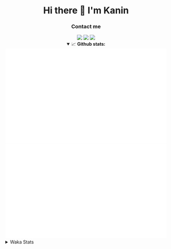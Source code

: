 <div align="center">
 <h1>Hi there 👋 I'm Kanin</h1>
 <h3>Contact me</h3>
 <a href="mailto:im@kanin.dev"><img src="https://img.shields.io/badge/gmail-%23D14836.svg?&style=for-the-badge&logo=gmail&logoColor=white"/></a>
 <a href="https://twitter.com/KaninDev"><img src="https://img.shields.io/badge/twitter-%231DA1F2.svg?&style=for-the-badge&logo=twitter&logoColor=white"/></a>
 <a href="https://www.linkedin.com/in/KaninDev"><img src="https://img.shields.io/badge/linkedin-%230077B5.svg?&style=for-the-badge&logo=linkedin&logoColor=white"/></a>
<details open>
  <summary>📈 <b>Github stats:</b></summary>
  <img src="https://github.com/Kanin/Kanin/blob/master/scripts/GitHubStats/generated/overview.svg"/>
  <img src="https://github.com/Kanin/Kanin/blob/master/scripts/GitHubStats/generated/languages.svg"/>
</details>
</div>

<details>
 <summary>Waka Stats</summary>

<!--START_SECTION:waka-->
![Code Time](http://img.shields.io/badge/Code%20Time-2%2C017%20hrs%2021%20mins-blue)

![Profile Views](http://img.shields.io/badge/Profile%20Views-16-blue)

![Lines of code](https://img.shields.io/badge/From%20Hello%20World%20I%27ve%20Written-823.2%20thousand%20lines%20of%20code-blue)

**🐱 My GitHub Data** 

> 📦 101.0 kB Used in GitHub's Storage 
 > 
> 🏆 289 Contributions in the Year 2023
 > 
> 🚫 Not Opted to Hire
 > 
> 📜 20 Public Repositories 
 > 
> 🔑 10 Private Repositories 
 > 
**I'm an Early 🐤** 

```text
🌞 Morning                2093 commits        ██████░░░░░░░░░░░░░░░░░░░   25.48 % 
🌆 Daytime                2454 commits        ███████░░░░░░░░░░░░░░░░░░   29.87 % 
🌃 Evening                2456 commits        ███████░░░░░░░░░░░░░░░░░░   29.90 % 
🌙 Night                  1212 commits        ████░░░░░░░░░░░░░░░░░░░░░   14.75 % 
```
📅 **I'm Most Productive on Monday** 

```text
Monday                   1593 commits        █████░░░░░░░░░░░░░░░░░░░░   19.39 % 
Tuesday                  1080 commits        ███░░░░░░░░░░░░░░░░░░░░░░   13.15 % 
Wednesday                758 commits         ██░░░░░░░░░░░░░░░░░░░░░░░   09.23 % 
Thursday                 1221 commits        ████░░░░░░░░░░░░░░░░░░░░░   14.86 % 
Friday                   1284 commits        ████░░░░░░░░░░░░░░░░░░░░░   15.63 % 
Saturday                 791 commits         ██░░░░░░░░░░░░░░░░░░░░░░░   09.63 % 
Sunday                   1488 commits        █████░░░░░░░░░░░░░░░░░░░░   18.11 % 
```


📊 **This Week I Spent My Time On** 

```text
🕑︎ Time Zone: America/New_York

💬 Programming Languages: 
Python                   30 hrs 5 mins       ███████████████████████░░   93.41 % 
GitIgnore file           58 mins             █░░░░░░░░░░░░░░░░░░░░░░░░   03.01 % 
YAML                     32 mins             ░░░░░░░░░░░░░░░░░░░░░░░░░   01.69 % 
requirements.txt         9 mins              ░░░░░░░░░░░░░░░░░░░░░░░░░   00.48 % 
.env file                8 mins              ░░░░░░░░░░░░░░░░░░░░░░░░░   00.46 % 

🔥 Editors: 
PyCharm                  32 hrs 13 mins      █████████████████████████   100.00 % 

🐱‍💻 Projects: 
BB-CommunityBot          28 hrs 51 mins      ██████████████████████░░░   89.59 % 
OhioBot                  2 hrs 4 mins        ██░░░░░░░░░░░░░░░░░░░░░░░   06.44 % 
Bot                      1 hr 7 mins         █░░░░░░░░░░░░░░░░░░░░░░░░   03.51 % 
Unknown Project          5 mins              ░░░░░░░░░░░░░░░░░░░░░░░░░   00.27 % 
Naila.py                 2 mins              ░░░░░░░░░░░░░░░░░░░░░░░░░   00.15 % 

💻 Operating System: 
Windows                  32 hrs 13 mins      █████████████████████████   100.00 % 
```

**I Mostly Code in Python** 

```text
Python                   26 repos            ██████████████░░░░░░░░░░░   57.78 % 
Java                     7 repos             ████░░░░░░░░░░░░░░░░░░░░░   15.56 % 
JavaScript               4 repos             ██░░░░░░░░░░░░░░░░░░░░░░░   08.89 % 
Kotlin                   2 repos             █░░░░░░░░░░░░░░░░░░░░░░░░   04.44 % 
HTML                     2 repos             █░░░░░░░░░░░░░░░░░░░░░░░░   04.44 % 
```



**Timeline**

![Lines of Code chart](https://raw.githubusercontent.com/Kanin/Kanin/master/assets/bar_graph.png)


 Last Updated on 05/07/2023 11:34:19 UTC
<!--END_SECTION:waka-->
</details>
